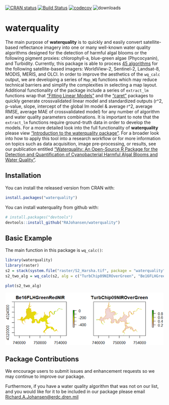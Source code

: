 
<!-- README.md is generated from README.Rmd. Please edit that file -->

[![CRAN
status](http://www.r-pkg.org/badges/version/waterquality)](https://cran.r-project.org/package=waterquality)
[![Build
Status](https://travis-ci.org/RAJohansen/waterquality.png?branch=master)](https://travis-ci.org/RAJohansen/waterquality)
[![codecov](https://codecov.io/gh/RAJohansen/waterquality/branch/master/graph/badge.svg)](https://codecov.io/gh/RAJohansen/waterquality)
![downloads](http://cranlogs.r-pkg.org/badges/grand-total/waterquality)

# waterquality

The main purpose of **waterquality** is to quickly and easily convert
satellite-based reflectance imagery into one or many well-known water
quality algorithms designed for the detection of harmful algal blooms or
the following pigment proxies: chlorophyll-a, blue-green algae
(Phycocyanin), and Turbidity. Currently, this package is able to process
[45
algorithms](https://rajohansen.github.io/waterquality/reference/index.html)
for the following satellite-based imagers: WorldView-2, Sentinel-2,
Landsat-8, MODIS, MERIS, and OLCI. In order to improve the aesthetics of
the `wq_calc` output, we are developing a series of `Map_WQ` functions
which may reduce technical barriers and simplify the complexities in
selecting a map layout. Additional functionality of the package include
a series of `extract_lm` functions wrap that [“Fitting Linear
Models”](https://www.rdocumentation.org/packages/stats/versions/3.6.2/topics/lm)
and the [“caret”](http://topepo.github.io/caret/index.html) packages to
quickly generate crossvalidated linear model and standardized outputs
(r^2, p-value, slope, intercept of the global lm model & average r^2,
average RMSE, average MAE of crossvalidated model) for any number of
algorithm and water quality parameters combinations. It is important to
note that the `extract_lm` functions require ground-truth data in order
to develop the models. For a more detailed look into the full
functionality of **waterquality** please view [“Introduction to the
waterquality
package”](https://rajohansen.github.io/waterquality/articles/waterquality_vignette.html).
For a broader look into how to apply this tool into a research workflow
or for more information on topics such as data acquisition, image
pre-processing, or results, see our publication entitled [“Waterquality:
An Open-Source R Package for the Detection and Quantification of
Cyanobacterial Harmful Algal Blooms and Water
Quality”](https://erdc-library.erdc.dren.mil/jspui/bitstream/11681/35053/3/ERDC-EL%20TR-19-20.pdf).

## Installation

You can install the released version from CRAN with:

``` r
install.packages("waterquality")
```

You can install waterquality from github with:

``` r
# install.packages("devtools")
devtools::install_github("RAJohansen/waterquality")
```

## Basic Example

The main function in this package is `wq_calc()`:

``` r
library(waterquality)
library(raster)
s2 = stack(system.file("raster/S2_Harsha.tif", package = "waterquality"))
s2_two_alg = wq_calc(s2, alg = c("TurbChip09NIROverGreen", "Be16FLHGreenRedNIR"), sat = "sentinel2")
```

``` r
plot(s2_two_alg)
```

![](man/figures/README-example_output-1.png)<!-- -->

## Package Contributions

We encourage users to submit issues and enhancement requests so we may
continue to improve our package.

Furthermore, if you have a water quality algorithm that was not on our
list, and you would like for it to be included in our package please
email <Richard.A.Johansen@erdc.dren.mil>
